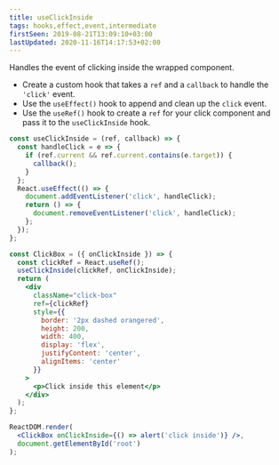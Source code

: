 ```yaml
---
title: useClickInside
tags: hooks,effect,event,intermediate
firstSeen: 2019-08-21T13:09:10+03:00
lastUpdated: 2020-11-16T14:17:53+02:00
---
```


Handles the event of clicking inside the wrapped component.

- Create a custom hook that takes a `ref` and a `callback` to handle the `'click'` event.
- Use the `useEffect()` hook to append and clean up the `click` event.
- Use the `useRef()` hook to create a `ref` for your click component and pass it to the `useClickInside` hook.

```jsx
const useClickInside = (ref, callback) => {
  const handleClick = e => {
    if (ref.current && ref.current.contains(e.target)) {
      callback();
    }
  };
  React.useEffect(() => {
    document.addEventListener('click', handleClick);
    return () => {
      document.removeEventListener('click', handleClick);
    };
  });
};
```

```jsx
const ClickBox = ({ onClickInside }) => {
  const clickRef = React.useRef();
  useClickInside(clickRef, onClickInside);
  return (
    <div
      className="click-box"
      ref={clickRef}
      style={{
        border: '2px dashed orangered',
        height: 200,
        width: 400,
        display: 'flex',
        justifyContent: 'center',
        alignItems: 'center'
      }}
    >
      <p>Click inside this element</p>
    </div>
  );
};

ReactDOM.render(
  <ClickBox onClickInside={() => alert('click inside')} />,
  document.getElementById('root')
);
```
